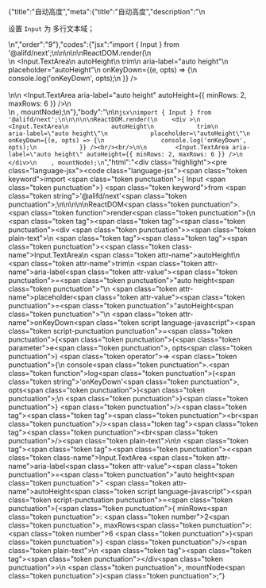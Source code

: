 {"title":"自动高度","meta":{"title":"自动高度","description":"\n<p>设置 <code>Input</code> 为 多行文本域；</p>\n","order":"9"},"codes":{"jsx":"import { Input } from '@alifd/next';\n\n\n\n\nReactDOM.render(\n    <div >\n        <Input.TextArea\n            autoHeight\n            trim\n            aria-label=\"auto height\"\n            placeholder=\"autoHeight\"\n            onKeyDown={(e, opts) => {\n                console.log('onKeyDown', opts);\n            }} /><br/><br/>\n\n        <Input.TextArea aria-label=\"auto height\" autoHeight={{ minRows: 2, maxRows: 6 }} />\n    </div>\n    , mountNode);\n"},"body":"\n\n````jsx\nimport { Input } from '@alifd/next';\n\n\n\n\nReactDOM.render(\n    <div >\n        <Input.TextArea\n            autoHeight\n            trim\n            aria-label=\"auto height\"\n            placeholder=\"autoHeight\"\n            onKeyDown={(e, opts) => {\n                console.log('onKeyDown', opts);\n            }} /><br/><br/>\n\n        <Input.TextArea aria-label=\"auto height\" autoHeight={{ minRows: 2, maxRows: 6 }} />\n    </div>\n    , mountNode);\n````","html":"<script>(function(){\"use strict\";\n\nvar _next = require(\"@alifd/next\");\n\nReactDOM.render(React.createElement(\n    \"div\",\n    null,\n    React.createElement(_next.Input.TextArea, {\n        autoHeight: true,\n        trim: true,\n        \"aria-label\": \"auto height\",\n        placeholder: \"autoHeight\",\n        onKeyDown: function onKeyDown(e, opts) {\n            console.log('onKeyDown', opts);\n        } }),\n    React.createElement(\"br\", null),\n    React.createElement(\"br\", null),\n    React.createElement(_next.Input.TextArea, { \"aria-label\": \"auto height\", autoHeight: { minRows: 2, maxRows: 6 } })\n), mountNode);})()</script><div class=\"highlight\"><pre class=\"language-jsx\"><code class=\"language-jsx\"><span class=\"token keyword\">import</span> <span class=\"token punctuation\">{</span> Input <span class=\"token punctuation\">}</span> <span class=\"token keyword\">from</span> <span class=\"token string\">'@alifd/next'</span><span class=\"token punctuation\">;</span>\n\n\n\n\nReactDOM<span class=\"token punctuation\">.</span><span class=\"token function\">render</span><span class=\"token punctuation\">(</span>\n    <span class=\"token tag\"><span class=\"token tag\"><span class=\"token punctuation\">&lt;</span>div</span> <span class=\"token punctuation\">></span></span><span class=\"token plain-text\">\n        </span><span class=\"token tag\"><span class=\"token tag\"><span class=\"token punctuation\">&lt;</span><span class=\"token class-name\">Input.TextArea</span></span>\n            <span class=\"token attr-name\">autoHeight</span>\n            <span class=\"token attr-name\">trim</span>\n            <span class=\"token attr-name\">aria-label</span><span class=\"token attr-value\"><span class=\"token punctuation\">=</span><span class=\"token punctuation\">\"</span>auto height<span class=\"token punctuation\">\"</span></span>\n            <span class=\"token attr-name\">placeholder</span><span class=\"token attr-value\"><span class=\"token punctuation\">=</span><span class=\"token punctuation\">\"</span>autoHeight<span class=\"token punctuation\">\"</span></span>\n            <span class=\"token attr-name\">onKeyDown</span><span class=\"token script language-javascript\"><span class=\"token script-punctuation punctuation\">=</span><span class=\"token punctuation\">{</span><span class=\"token punctuation\">(</span><span class=\"token parameter\">e<span class=\"token punctuation\">,</span> opts</span><span class=\"token punctuation\">)</span> <span class=\"token operator\">=></span> <span class=\"token punctuation\">{</span>\n                console<span class=\"token punctuation\">.</span><span class=\"token function\">log</span><span class=\"token punctuation\">(</span><span class=\"token string\">'onKeyDown'</span><span class=\"token punctuation\">,</span> opts<span class=\"token punctuation\">)</span><span class=\"token punctuation\">;</span>\n            <span class=\"token punctuation\">}</span><span class=\"token punctuation\">}</span></span> <span class=\"token punctuation\">/></span></span><span class=\"token tag\"><span class=\"token tag\"><span class=\"token punctuation\">&lt;</span>br</span><span class=\"token punctuation\">/></span></span><span class=\"token tag\"><span class=\"token tag\"><span class=\"token punctuation\">&lt;</span>br</span><span class=\"token punctuation\">/></span></span><span class=\"token plain-text\">\n\n        </span><span class=\"token tag\"><span class=\"token tag\"><span class=\"token punctuation\">&lt;</span><span class=\"token class-name\">Input.TextArea</span></span> <span class=\"token attr-name\">aria-label</span><span class=\"token attr-value\"><span class=\"token punctuation\">=</span><span class=\"token punctuation\">\"</span>auto height<span class=\"token punctuation\">\"</span></span> <span class=\"token attr-name\">autoHeight</span><span class=\"token script language-javascript\"><span class=\"token script-punctuation punctuation\">=</span><span class=\"token punctuation\">{</span><span class=\"token punctuation\">{</span> minRows<span class=\"token punctuation\">:</span> <span class=\"token number\">2</span><span class=\"token punctuation\">,</span> maxRows<span class=\"token punctuation\">:</span> <span class=\"token number\">6</span> <span class=\"token punctuation\">}</span><span class=\"token punctuation\">}</span></span> <span class=\"token punctuation\">/></span></span><span class=\"token plain-text\">\n    </span><span class=\"token tag\"><span class=\"token tag\"><span class=\"token punctuation\">&lt;/</span>div</span><span class=\"token punctuation\">></span></span>\n    <span class=\"token punctuation\">,</span> mountNode<span class=\"token punctuation\">)</span><span class=\"token punctuation\">;</span></code></pre></div>"}